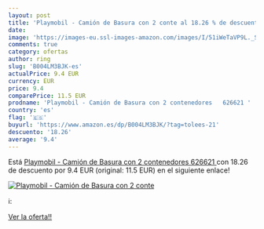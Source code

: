 ```yaml
---
layout: post
title: 'Playmobil - Camión de Basura con 2 conte al 18.26 % de descuento'
date: 
image: 'https://images-eu.ssl-images-amazon.com/images/I/51iWeTaVP9L._SL200_.jpg'
comments: true
category: ofertas
author: ring
slug: 'B004LM3BJK-es'
actualPrice: 9.4 EUR
currency: EUR
price: 9.4
comparePrice: 11.5 EUR
prodname: 'Playmobil - Camión de Basura con 2 contenedores   626621 '
country: 'es'
flag: '🇪🇸'
buyurl: 'https://www.amazon.es/dp/B004LM3BJK/?tag=tolees-21'
descuento: '18.26'
average: '9.4'
---
```


Está [Playmobil - Camión de Basura con 2 contenedores   626621 ](https://www.amazon.es/dp/B004LM3BJK/?tag=tolees-21) con 18.26 de descuento por 9.4 EUR (original: 11.5 EUR) en el siguiente enlace!

[![Playmobil - Camión de Basura con 2 conte](https://images-eu.ssl-images-amazon.com/images/I/51iWeTaVP9L._SL200_.jpg)](https://www.amazon.es/dp/B004LM3BJK/?tag=tolees-21)

ℹ️:


[Ver la oferta!!](https://www.amazon.es/dp/B004LM3BJK/?tag=tolees-21)
